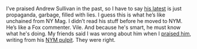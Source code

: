 I’ve praised Andrew Sullivan in the past, so I have to say <a href="https://andrewsullivan.substack.com/p/the-trap-the-democrats-walked-right">his latest</a> is just propaganda, garbage, filled with lies. I guess this is what he’s like unchained from NY Mag. I didn’t read his stuff before he moved to NYM. He’s like a Fox commenter. Vile. And because he's smart, he must know what he's doing. My friends said I was wrong about him when I <a href="http://scripting.com/2016/11/10/commentsOnSullivansPiece.html">praised him</a>, writing from his <a href="http://nymag.com/daily/intelligencer/2016/11/andrew-sullivan-president-trump-and-the-end-of-the-republic.html">NYM pulpit</a>. They were right. 
